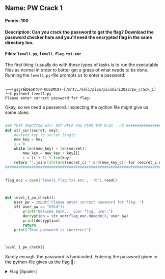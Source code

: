 ## Name: PW Crack 1
#### Points: 100
#### Description: Can you crack the password to get the flag? Download the password checker here and you'll need the encrypted flag in the same directory too.
#### Files: `level1.py`, `level1.flag.txt.enc`

The first thing I usually do with these types of tasks is to run the executable files as normal in order to better get a grasp of what needs to be done.
Running the `level1.py`-file prompts us to enter a password:

```console

┌──(gagr㉿DESKTOP-UU62MC8)-[/mnt/…/kali/pico/picomini2022/pw_crack_1]
└─$ python3 level1.py
Please enter correct password for flag:

```

Okay, so we need a password. Inspecting the python file might give us some clues: 

```python

### THIS FUNCTION WILL NOT HELP YOU FIND THE FLAG --LT ########################
def str_xor(secret, key):
    #extend key to secret length
    new_key = key
    i = 0
    while len(new_key) < len(secret):
        new_key = new_key + key[i]
        i = (i + 1) % len(key)
    return "".join([chr(ord(secret_c) ^ ord(new_key_c)) for (secret_c,new_key_c) in zip(secret,new_key)])
###############################################################################


flag_enc = open('level1.flag.txt.enc', 'rb').read()



def level_1_pw_check():
    user_pw = input("Please enter correct password for flag: ")
    if( user_pw == "691d"):
        print("Welcome back... your flag, user:")
        decryption = str_xor(flag_enc.decode(), user_pw)
        print(decryption)
        return
    print("That password is incorrect")



level_1_pw_check()

```

Surely enough, the password is hardcoded. Entering the password given in the python-file gives us the flag 🚩:

<details>
  <summary>Flag [Spoiler]</summary>

  ```
  ┌──(gagr㉿desktop)-[/picomini2022/pw_crack_1]
  └─$ python3 level1.py
  Please enter correct password for flag: 691d
  Welcome back... your flag, user:
  picoCTF{545h_r1ng1ng_56891419}
  ```
</details>
